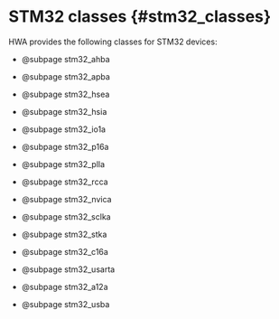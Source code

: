 
STM32 classes {#stm32_classes}
=============

HWA provides the following classes for STM32 devices:

* @subpage stm32_ahba
* @subpage stm32_apba
* @subpage stm32_hsea
* @subpage stm32_hsia
* @subpage stm32_io1a
* @subpage stm32_p16a
* @subpage stm32_plla
* @subpage stm32_rcca
* @subpage stm32_nvica
* @subpage stm32_sclka
* @subpage stm32_stka
* @subpage stm32_c16a
* @subpage stm32_usarta

* @subpage stm32_a12a
* @subpage stm32_usba
